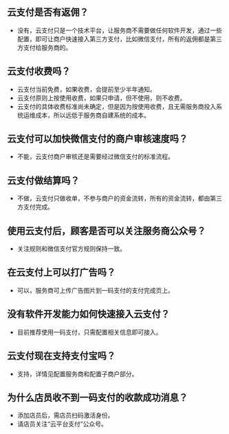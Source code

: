 ## 云支付是否有返佣？
- 没有，云支付只是一个技术平台，让服务商不需要做任何软件开发，通过一些配置，即可让商户快速接入第三方支付，比如微信支付，所有的返佣都是第三方支付给服务商的。
## 云支付收费吗？
- 云支付当前免费，如果收费，会提前至少半年通知。
- 云支付原则上按使用收费，如果只申请，但不使用，则不收费。
- 云支付的具体收费标准尚未确定，但是因为按使用收费，且无需服务商投入系统运维成本，所以远低于服务商自建系统的成本。
## 云支付可以加快微信支付的商户审核速度吗？
- 不能，云支付商户审核还是需要经过微信支付的标准流程。
## 云支付做结算吗？
- 不做，云支付只做收单，不参与商户的资金流转，所有的资金流转，都由第三方支付完成。
## 使用云支付后，顾客是否可以关注服务商公众号？
- 关注规则和微信支付官方规则保持一致。
## 在云支付上可以打广告吗？
- 可以，服务商可上传广告图片到一码支付的支付完成页上。
## 没有软件开发能力如何快速接入云支付？
- 目前推荐使用一码支付，只需配置相关信息即可接入。
## 云支付现在支持支付宝吗？
- 支持，详情见配置服务商和配置子商户部分。
## 为什么店员收不到一码支付的收款成功消息？
- 添加店员后，需店员扫码激活身份。
- 请店员关注“云平台支付”公众号。
